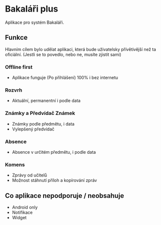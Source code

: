 # Bakaláři plus

Aplikace pro systém Bakaláři.

## Funkce

Hlavním cílem bylo udělat aplikaci, která bude uživatelsky přívětivější než ta oficiální. (Jestli se to povedlo, nebo ne, musíte zjistit sami)

### Offline first

- Aplikace funguje (Po přihlášení) 100% i bez internetu

### Rozvrh

- Aktuální, permanentní i podle data

### Známky a Předvídač Známek

- Známky podle předmětu, i data
- Vylepšený předvídač

### Absence

- Absence v určitém předmětu, i podle data

### Komens

- Zprávy od učitelů
- Možnost stáhnutí příloh a kopírování zpráv

## Co aplikace nepodporuje / neobsahuje

- Android only
- Notifikace
- Widget
